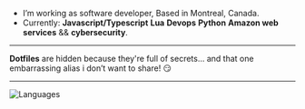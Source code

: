 - I’m working as software developer, Based in Montreal, Canada.
- Currently: **Javascript/Typescript**  **Lua**  **Devops** **Python** **Amazon web services** && **cybersecurity**.
---
 **Dotfiles** are hidden because they're full of secrets... and that one embarrassing alias i don’t want to share! 😏

 ---

![Languages](https://github-readme-stats.vercel.app/api/top-langs/?username=azizgharbi&theme=merko)

